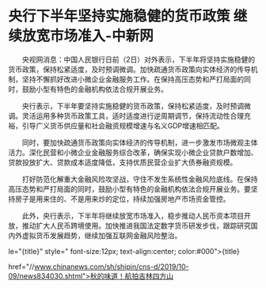 # 央行下半年坚持实施稳健的货币政策 继续放宽市场准入-中新网

　　央视网消息：中国人民银行日前（2日）对外表示，下半年将坚持实施稳健的货币政策，保持松紧适度，及时预调微调。加快疏通货币政策向实体经济的传导机制，坚持不懈抓好改进小微企业金融服务工作。在保持高压态势和严打局面的同时，鼓励小型有特色的金融机构依法合规开展业务。

　　央行表示，下半年要坚持实施稳健的货币政策，保持松紧适度，及时预调微调。灵活运用多种货币政策工具，适时适度进行逆周期调节，保持流动性合理充裕，引导广义货币供应量和社会融资规模增速与名义GDP增速相匹配。

　　同时，要加快疏通货币政策向实体经济的传导机制，进一步激发市场微观主体活力。深化民营和小微企业金融服务综合改革，确保实现小微企业贷款户数增加、贷款投放扩大、贷款成本适度降低，支持优质民营企业扩大债券融资规模。

　　打好防范化解重大金融风险攻坚战，守住不发生系统性金融风险底线。在保持高压态势和严打局面的同时，鼓励小型有特色的金融机构依法合规开展业务。要坚持房子是用来住的、不是用来炒的定位，持续加强房地产市场资金管控。

　　此外，央行表示，下半年将继续放宽市场准入，稳步推动人民币资本项目开放，推动扩大人民币跨境使用。加快推进我国法定数字货币研发步伐，跟踪研究国内外虚拟货币发展趋势，继续加强互联网金融风险整治。

le="{title}" style=" font-size:12px; text-align:center; color:#000">{title}

href="//www.chinanews.com/sh/shipin/cns-d/2019/10-09/news834030.shtml">秋的味道！航拍吉林四方山
